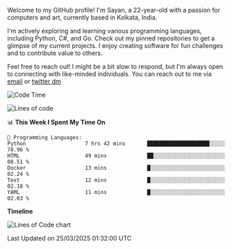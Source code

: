 Welcome to my GitHub profile! I'm Sayan, a 22-year-old with a passion for computers and art, currently based in Kolkata, India.

I'm actively exploring and learning various programming languages, including Python, C#, and Go. Check out my pinned repositories to get a glimpse of my current projects. I enjoy creating software for fun challenges and to contribute value to others.

Feel free to reach out! I might be a bit slow to respond, but I'm always open to connecting with like-minded individuals. You can reach out to me via [email](mailto:me@sayanbiswas.in) or [twitter dm](https://twitter.com/TheDankDel)

<!--START_SECTION:waka-->
![Code Time](http://img.shields.io/badge/Code%20Time-2%2C142%20hrs%208%20mins-blue)

![Lines of code](https://img.shields.io/badge/From%20Hello%20World%20I%27ve%20Written-7.8%20million%20lines%20of%20code-blue)

📊 **This Week I Spent My Time On** 

```text
💬 Programming Languages: 
Python                   7 hrs 42 mins       ████████████████████░░░░░   78.96 % 
HTML                     49 mins             ██░░░░░░░░░░░░░░░░░░░░░░░   08.51 % 
Docker                   13 mins             █░░░░░░░░░░░░░░░░░░░░░░░░   02.24 % 
Text                     12 mins             █░░░░░░░░░░░░░░░░░░░░░░░░   02.18 % 
YAML                     11 mins             █░░░░░░░░░░░░░░░░░░░░░░░░   02.03 % 
```

**Timeline**

![Lines of Code chart](https://raw.githubusercontent.com/Dank-del/Dank-del/main/assets/bar_graph.png)


 Last Updated on 25/03/2025 01:32:00 UTC
<!--END_SECTION:waka-->
